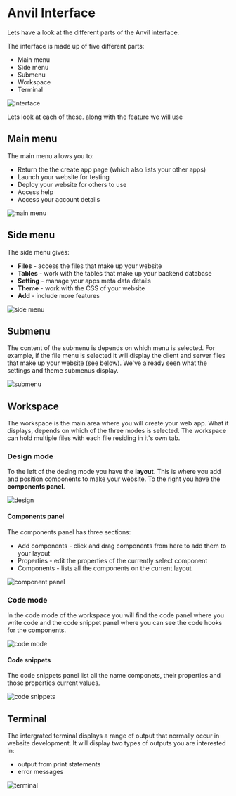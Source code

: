 # Anvil Interface

Lets have a look at the different parts of the Anvil interface.

The interface is made up of five different parts:

- Main menu
- Side menu
- Submenu
- Workspace
- Terminal

![interface](./assets/img/05/interface.png)

Lets look at each of these. along with the feature we will use

## Main menu

The main menu allows you to:

- Return the the create app page (which also lists your other apps)
- Launch your website for testing
- Deploy your website for others to use
- Access help
- Access your account details

![main menu](./assets/img/05/main_menu.png)

## Side menu

The side menu gives:

- **Files** - access the files that make up your website
- **Tables** - work with the tables that make up your backend database
- **Setting** - manage your apps meta data details
- **Theme** - work with the CSS of your website
- **Add** - include more features

![side menu](./assets/img/05/side_menu.png)

## Submenu

The content of the submenu is depends on which menu is selected. For example, if the file menu is selected it will display the client and server files that make up your website (see below). We've already seen what the settings and theme submenus display.

![submenu](./assets/img/05/sub_menu.png)

## Workspace

The workspace is the main area where you will create your web app. What it displays, depends on which of the three modes is selected. The workspace can hold multiple files with each file residing in it's own tab.

### Design mode

To the left of the desing mode you have the **layout**. This is where you add and position components to make your website. To the right you have the **components panel**.

![design](./assets/img/05/design_mode.png)

#### Components panel

The components panel has three sections:

- Add components - click and drag components from here to add them to your layout
- Properties - edit the properties of the currently select component
- Components - lists all the components on the current layout

![component panel](./assets/img/05/components_panel.png)

### Code mode

In the code mode of the workspace you will find the code panel where you write code and the code snippet panel where you can see the code hooks for the components.

![code mode](./assets/img/05/code_mode.png)

#### Code snippets

The code snippets panel list all the name componets, their properties and those properties current values.

![code snippets](./assets/img/05/code_snippets.png)

## Terminal

The intergrated terminal displays a range of output that normally occur in website development. It will display two types of outputs you are interested in:

- output from print statements
- error messages

![terminal](./assets/img/05/terminal.png)